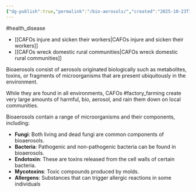 ```yaml
---
{"dg-publish":true,"permalink":"/bio-aerosols/","created":"2025-10-23T17:42:43.462+01:00","updated":"2025-10-23T18:06:08.670+01:00"}
---
```


#health_disease

- [[CAFOs injure and sicken their workers\|CAFOs injure and sicken their workers]]
- [[CAFOs wreck domestic rural communities\|CAFOs wreck domestic rural communities]]

Bioaerosols consist of aerosols originated biologically such as metabolites, toxins, or fragments of microorganisms that are present ubiquitously in the environment.

While they are found in all environments,  CAFOs #factory_farming create very large amounts of harmful, bio, aerosol, and rain them down on local communities.

Bioaerosols contain a range of microorganisms and their components, including:
- **Fungi**: Both living and dead fungi are common components of bioaerosols.
- **Bacteria**: Pathogenic and non-pathogenic bacteria can be found in bioaerosols.
- **Endotoxin**: These are toxins released from the cell walls of certain bacteria.
- **Mycotoxins**: Toxic compounds produced by molds.
- **Allergens**: Substances that can trigger allergic reactions in some individuals